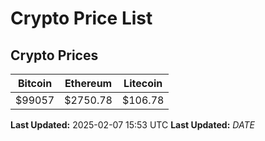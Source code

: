 # Crypto Price List

## Crypto Prices
| Bitcoin | Ethereum | Litecoin |
| ------- | -------- | -------- |
| $99057 | $2750.78 | $106.78 |
**Last Updated:** 2025-02-07 15:53 UTC
**Last Updated:** $DATE$
